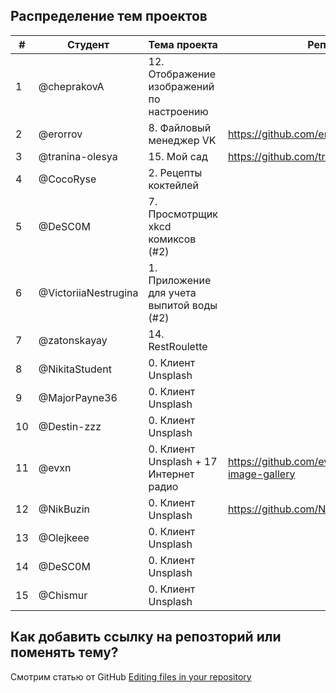 ## Распределение тем проектов

|#|Студент|Тема проекта|Репозиторий|
|---|---|---|---|
|1|@cheprakovA|12. Отображение изображений по настроению||
|2|@erorrov|8. Файловый менеджер VK| https://github.com/erorrov/VKDocuments |
|3|@tranina-olesya|15. Мой сад| https://github.com/tranina-olesya/MyGarden |
|4|@CocoRyse|2. Рецепты коктейлей||
|5|@DeSC0M|7. Просмотрщик xkcd комиксов (#2)||
|6|@VictoriiaNestrugina|1. Приложение для учета выпитой воды (#2)||
|7|@zatonskayay|14. RestRoulette||
|8|@NikitaStudent|0. Клиент Unsplash||
|9|@MajorPayne36|0. Клиент Unsplash||
|10|@Destin-zzz|0. Клиент Unsplash||
|11|@evxn|0. Клиент Unsplash + 17	Интернет радио| https://github.com/evxn/ios-summer-school-image-gallery |
|12|@NikBuzin|0. Клиент Unsplash| https://github.com/NikBuzin/iOSSummerProject|
|13|@Olejkeee|0. Клиент Unsplash||
|14|@DeSC0M|0. Клиент Unsplash||
|15|@Chismur|0. Клиент Unsplash||

## Как добавить ссылку на репозторий или поменять тему?

Смотрим статью от GitHub [Editing files in your repository](https://help.github.com/en/articles/editing-files-in-your-repository)
